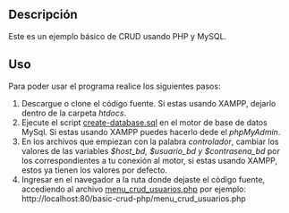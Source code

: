 ## Descripción

Este es un ejemplo básico de CRUD usando PHP y MySQL.

## Uso

Para poder usar el programa realice los siguientes pasos:

1. Descargue o clone el código fuente. Si estas usando XAMPP, dejarlo dentro de la carpeta *htdocs*.
2. Ejecute el script [create-database.sql](/create-database.sql) en el motor de base de datos MySql. Si estas usando XAMPP puedes hacerlo dede el *phpMyAdmin*.
3. En los archivos que empiezan con la palabra *controlador*, cambiar los valores de las variables *$host_bd, $usuario_bd y $contrasena_bd* por los correspondientes a tu conexión al motor, si estas usando XAMPP, estos ya tienen los valores por defecto.
4. Ingresar en el navegador a la ruta donde dejaste el còdigo fuente, accediendo al archivo [menu_crud_usuarios.php](/menu_crud_usuarios.php) por ejemplo: http://localhost:80/basic-crud-php/menu_crud_usuarios.php